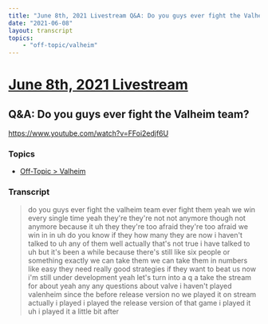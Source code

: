 ```yaml
---
title: "June 8th, 2021 Livestream Q&A: Do you guys ever fight the Valheim team?"
date: "2021-06-08"
layout: transcript
topics:
    - "off-topic/valheim"
---
```

# [June 8th, 2021 Livestream](../2021-06-08.md)
## Q&A: Do you guys ever fight the Valheim team?
https://www.youtube.com/watch?v=FFoi2edjf6U

### Topics
* [Off-Topic > Valheim](../topics/off-topic/valheim.md)

### Transcript

> do you guys ever fight the valheim team ever fight them yeah we win every single time yeah they're they're not not anymore though not anymore because it uh they they're too afraid they're too afraid we win in in uh do you know if they how many they are now i haven't talked to uh any of them well actually that's not true i have talked to uh but it's been a while because there's still like six people or something exactly we can take them we can take them in numbers like easy they need really good strategies if they want to beat us now i'm still under development yeah let's turn into a q a take the stream for about yeah any any questions about valve i haven't played valenheim since the before release version no we played it on stream actually i played i played the release version of that game i played it uh i played it a little bit after
